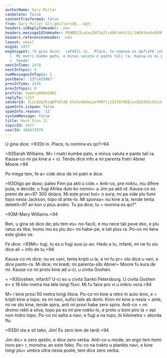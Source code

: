 ```yaml
---
authorName: Gary Miller
canDelete: false
contentTrasformed: false
from: Gary Miller &lt;gmillernd@...&gt;
headers.inReplyToHeader: .nan
headers.messageIdInHeader: PENBR2JLaUxxZkF2a2lzd0hldnhlSjl1WGhYbnUxQV9MM3A0Q1h6aWZnRE96dUV4Sy1tQUBtYWlsLmdtYWlsLmNvbT4=
headers.referencesHeader: .nan
layout: email
msgId: 2477
msgSnippet: "U gina dice:  \xF4Sti in.  Place, tu nomina es qo?\xF6 \xF4Sarah Williams.\
  \  Mi matri kumbe pato, e minus valuta e panto tali ra. Kausa-co mi pa kine a ci.\
  \  Tende"
nextInTime: 2478
nextInTopic: 0
numMessagesInTopic: 1
postDate: '1371435867'
prevInTime: 2476
prevInTopic: 0
profile: tweety08092002
replyTo: LIST
senderId: JLsL8ZqfE1qWftOldQ_h5eSo4KKmspofM9YljIZSTGlKKBjsxEDEI6GLOCoJ88yfpjcj7oFPP2_zLpAnAgvHXUzZwfNIHHAw
spamInfo.isSpam: false
spamInfo.reason: '12'
systemMessage: false
title: Huck Finn 11
topicId: 2477
userId: 486875979
---
```


U gina dice:  =93Sti in.  Place, tu nomina es qo?=94

=93Sarah Williams.  M=
i matri kumbe pato, e minus valuta e panto tali ra.
 Kausa-co mi pa kine a =
ci.  Tende dice info a mi parenta fratri Abner
Moore.=94

Po mega tem, fe a=
cide dice de mi patri e dice:

=93Oligo pe doxo; paleo Finn pa akti u cide.=
  Anti-co, pre noktu, mu
difere puta, e decide; u fugi Afrika dulo ko nomin=
a Jim pa akti id.
Kausa-co es premi de an=97 300 dolara.  Mi este proxi hol=
o sura; mi pa
vide plu fumi topo nesia Jackson, topo id ante-lo.  Mi sponsa=
 nu kine
a la, tende tenta detekti=97 an kon u plus andro.  Tu pa dice; tu =
nomina
es qo?"

=93M-Mary Williams.=94

Ben, u gina sti dice de; plu tem es=
 no-facili, e mu nece tali pove
eko, e plu ratus es libe, homo mu es plu do=
mi habe-pe, e tali plus ra.
 Po-co mi itera este gluko se.

Fe dice:  =93Mi=
 logi, tu es u fugi auxi ju-an.  Hedo a tu, infanti, mi
ne fu sio dice ali =
info de tu.=94

Kausa-co mi dice; nu es vani, tenta kripti u-la, e mi fu pr=
oto dice u
veri, e dice panto-ra.  Mi dice; mi kredi; mi parenta-sibi Abner=
 Moore
fu kura de mi.  Kausa-co mi proto kine ad u-ci, u civita Goshen.

=
=93Goshen, infanti?  U-ci es u civita Sankti Petersburg.  U civita
Goshen e=
s 16 kilo-metra ma tele longi fluvi.  Mi fu face pro vi u
mikro vora.=94

M=
i kine proxi 50 metra longi litora.  Po-co mi kine a retro in auto
ikno, e =
kripti kine a topo; es mi navi, sufici tele ab domi.  Kron mi
kine a nesia =
ante, mi ne sto kine, tende spira, anti mi proxi habe
zero spira.  Anti-co =
mi dromo rekti a silva, topo pa es mi pre
noktu-lo, e proto u boni piro la =
epi non-hidro topo.  Po-co mi salta a
navi, e fugi a na topo, bi kilometra =
akorda flu.

=93Sti sta e sti tako, Jim!  Es zero tem de tardi.=94

Jim dic=
e zero qestio, e dice zero verba.  Anti-co u mode; an ergo tem
hemi horo pe=
r, monstra; an este fobo.  Po-co na trakto u plankto navi,
e kine longi plu=
 umbra ultra nesia poste, tem dice zero verba.

